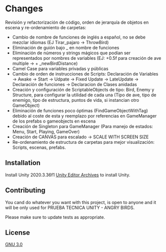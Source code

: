 # Changes

Revisión y refactorización de código, orden de jerarquía de objetos en escena y re-ordenamiento de carpetas:
- Cambio de nombre de funciones de inglés a español, no se debe mezclar idiomas (EJ Tirar_pajaro -> ThrowBird)
- Eliminación de guión bajo _ en nombre de funciones
- Eliminación de números y strings mágicos que podían ser representados por nombres de variables (EJ: +0.5f para creación de ave multiple -> + _newBirdDistance)
- Camel Case para variables privadas y públicas
- Cambio de orden de instrucciones de Scripts: Declaración de Variables -> Awake -> Start -> Udpate -> Fixed Update -> LateUpdate -> Declaración de funciones -> Declaracion de Clases anidadas
- Creación y configuración de ScriptableObjects de tipo: Bird, Enemy y Structure, para configurar la utilidad de cada una (Tipo de ave, tipo de enemigo, tipo de estructura, puntos de vida, si instancian otro GameObject)
- Eliminación de funciones poco óptimas (FindGameObjectWithTag) debido al coste de esta y reemplazo por referencias en GameManager de los prefabs o gameobjects en escena
- Creación de Singleton para GameManager (Para manejo de estados: Menu, Start, Playing, GameOver)
- Creación de CANVAS para escalado -> SCALE WITH SCREEN SIZE
- Re-ordenamiento de estructura de carpetas para mejor visualización: Scripts, escenas, prefabs.

## Installation

Install Unity 2020.3.36f1 [Unity Editor Archives](https://unity.com/releases/editor/archive) to install Unity.


## Contributing

You cand do whatever you want with this project, is open to anyone and it will be only used for PRUEBA TECNICA UNITY - ANGRY BIRDS.

Please make sure to update tests as appropriate.

## License

[GNU 3.0](https://choosealicense.com/licenses/gpl-3.0/)
